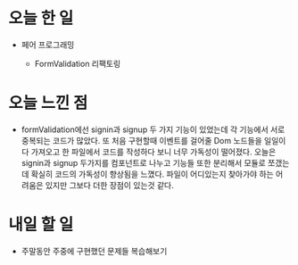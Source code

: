 # 오늘 한 일

-   페어 프로그래밍

    -   FormValidation 리팩토링

# 오늘 느낀 점

-   formValidation에선 signin과 signup 두 가지 기능이 있었는데 각 기능에서 서로 중복되는 코드가 많았다. 또 처음 구현할때 이벤트를 걸어줄 Dom 노드들을 일일이 다 가져오고 한 파일에서 코드를 작성하다 보니 너무 가독성이 떨어졌다. 오늘은 signin과 signup 두가지를 컴포넌트로 나누고 기능들 또한 분리해서 모듈로 쪼갰는데 확실히 코드의 가독성이 향상됨을 느꼈다. 파일이 어디있는지 찾아가야 하는 어려움은 있지만 그보다 더한 장점이 있는것 같다.

# 내일 할 일

-   주말동안 주중에 구현했던 문제들 복습해보기
